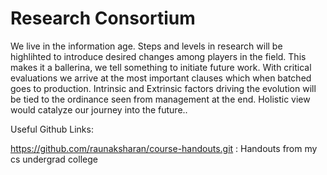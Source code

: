# Research Consortium

We live in the information age. Steps and levels in research will be highlihted to introduce desired changes among players in the field. This makes it a ballerina, we tell something to initiate future work. With critical evaluations we arrive at the most important clauses which when batched goes to production. Intrinsic and Extrinsic factors driving the evolution will be tied to the ordinance seen from management at the end. Holistic view would catalyze our journey into the future..   



Useful Github Links:

https://github.com/raunaksharan/course-handouts.git : Handouts from my cs undergrad college
